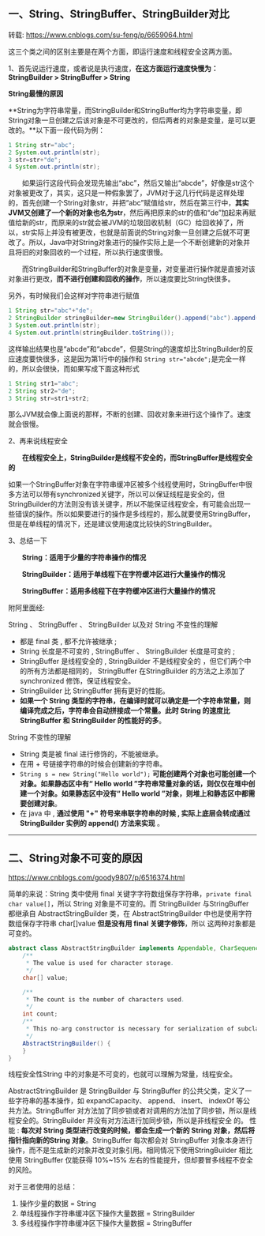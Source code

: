 ## 一、String、StringBuffer、StringBuilder对比

转载: <https://www.cnblogs.com/su-feng/p/6659064.html>



这三个类之间的区别主要是在两个方面，即运行速度和线程安全这两方面。

1、首先说运行速度，或者说是执行速度，**在这方面运行速度快慢为：StringBuilder > StringBuffer > String**

**String最慢的原因**

**String为字符串常量，而StringBuilder和StringBuffer均为字符串变量，即String对象一旦创建之后该对象是不可更改的，但后两者的对象是变量，是可以更改的。**以下面一段代码为例：

```java
1 String str="abc";
2 System.out.println(str);
3 str=str+"de";
4 System.out.println(str);
```

　　如果运行这段代码会发现先输出“abc”，然后又输出“abcde”，好像是str这个对象被更改了，其实，这只是一种假象罢了，JVM对于这几行代码是这样处理的，首先创建一个String对象str，并把“abc”赋值给str，然后在第三行中，**其实JVM又创建了一个新的对象也名为str**，然后再把原来的str的值和“de”加起来再赋值给新的str，而原来的str就会被JVM的垃圾回收机制（GC）给回收掉了，所以，str实际上并没有被更改，也就是前面说的String对象一旦创建之后就不可更改了。所以，Java中对String对象进行的操作实际上是一个不断创建新的对象并且将旧的对象回收的一个过程，所以执行速度很慢。

　　而StringBuilder和StringBuffer的对象是变量，对变量进行操作就是直接对该对象进行更改，**而不进行创建和回收的操作**，所以速度要比String快很多。

另外，有时候我们会这样对字符串进行赋值

```java
1 String str="abc"+"de";
2 StringBuilder stringBuilder=new StringBuilder().append("abc").append("de");
3 System.out.println(str);
4 System.out.println(stringBuilder.toString());
```

这样输出结果也是“abcde”和“abcde”，但是String的速度却比StringBuilder的反应速度要快很多，这是因为第1行中的操作和 `String str="abcde";`是完全一样的，所以会很快，而如果写成下面这种形式

```java
1 String str1="abc";
2 String str2="de";
3 String str=str1+str2;
```

那么JVM就会像上面说的那样，不断的创建、回收对象来进行这个操作了。速度就会很慢。

2、再来说线程安全

　　**在线程安全上，StringBuilder是线程不安全的，而StringBuffer是线程安全的**

如果一个StringBuffer对象在字符串缓冲区被多个线程使用时，StringBuffer中很多方法可以带有synchronized关键字，所以可以保证线程是安全的，但StringBuilder的方法则没有该关键字，所以不能保证线程安全，有可能会出现一些错误的操作。所以如果要进行的操作是多线程的，那么就要使用StringBuffer，但是在单线程的情况下，还是建议使用速度比较快的StringBuilder。

3、总结一下

　　**String：适用于少量的字符串操作的情况**

　　**StringBuilder：适用于单线程下在字符缓冲区进行大量操作的情况**

　　**StringBuffer：适用多线程下在字符缓冲区进行大量操作的情况**

附阿里面经: 

String 、 StringBuffer 、 StringBuilder 以及对 String 不变性的理解

* 都是 final 类 , 都不允许被继承 ;
* String 长度是不可变的 , StringBuffer 、 StringBuilder 长度是可变的 ;
* StringBuffer 是线程安全的 , StringBuilder 不是线程安全的 ，但它们两个中的所有方法都是相同的， StringBuffer 在StringBuilder 的方法之上添加了 synchronized 修饰，保证线程安全。
* StringBuilder 比 StringBuffer 拥有更好的性能。
* **如果一个 String 类型的字符串，在编译时就可以确定是一个字符串常量，则编译完成之后，字符串会自动拼接成一个常量。此时 String 的速度比 StringBuffer 和 StringBuilder 的性能好的多**。

String 不变性的理解

* String 类是被 final 进行修饰的，不能被继承。
* 在用 + 号链接字符串的时候会创建新的字符串。
* `String s = new String("Hello world");` **可能创建两个对象也可能创建一个对象。如果静态区中有“ Hello world ”字符串常量对象的话，则仅仅在堆中创建一个对象。如果静态区中没有“ Hello world ”对象，则堆上和静态区中都需要创建对象**。
* 在 java 中 , **通过使用 "+" 符号来串联字符串的时候 , 实际上底层会转成通过 StringBuilder 实例的 append() 方法来实现** 。

---

## 二、String对象不可变的原因

<https://www.cnblogs.com/goody9807/p/6516374.html>

简单的来说：String 类中使用 final 关键字字符数组保存字符串，`private final char value[]`，所以 String 对象是不可变的。而 StringBuilder 与StringBuffer 都继承自 AbstractStringBuilder 类，在 AbstractStringBuilder 中也是使用字符数组保存字符串 char[]value **但是没有用 final 关键字修饰**，所以
这两种对象都是可变的。

```java
abstract class AbstractStringBuilder implements Appendable, CharSequence {
    /**
     * The value is used for character storage.
     */
    char[] value;

    /**
     * The count is the number of characters used.
     */
    int count;
    /**
     * This no-arg constructor is necessary for serialization of subclasses.
     */
    AbstractStringBuilder() {
    }
}
```

线程安全性String 中的对象是不可变的，也就可以理解为常量，线程安全。

AbstractStringBuilder 是 StringBuilder 与 StringBuffer 的公共父类，定义了一些字符串的基本操作，如 expandCapacity、 append、 insert、 indexOf 等公共方法。StringBuffer 对方法加了同步锁或者对调用的方法加了同步锁，所以是线程安全的。StringBuilder 并没有对方法进行加同步锁，所以是非线程安全
的。
性能 : **每次对 String 类型进行改变的时候，都会生成一个新的 String 对象，然后将指针指向新的String 对象**。StringBuffer 每次都会对 StringBuffer 对象本身进行操作，而不是生成新的对象并改变对象引用。相同情况下使用StringBuilder 相比使用 StringBuffer 仅能获得 10%~15% 左右的性能提升，但却要冒多线程不安全的风险。

对于三者使用的总结：

1. 操作少量的数据 = String
2. 单线程操作字符串缓冲区下操作大量数据 = StringBuilder
3. 多线程操作字符串缓冲区下操作大量数据 = StringBuffer